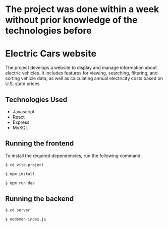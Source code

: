 # The project was done within a week without prior knowledge of the technologies before

# Electric Cars website
The project develops a website to display and manage information about electric vehicles. It includes features for viewing, searching, filtering, and sorting vehicle data, as well as calculating annual electricity costs based on U.S. state prices  
## Technologies Used
- Javascript
- React
- Express
- MySQL
## Running the frontend 
To install the required dependencies, run the following command:
```bash
$ cd vite-project
```
```bash
$ npm install
```
```bash
$ npm run dev
```
## Running the backend 
```bash
$ cd server
```
```bash
$ nodemon index.js
```
